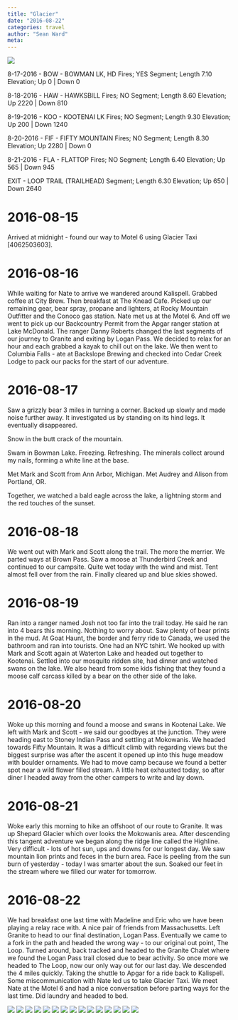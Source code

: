 ```yaml
---
title: "Glacier"
date: "2016-08-22"
categories: travel
author: "Sean Ward"
meta:
---
```


![](/images/16-glacier-1.jpg)

8-17-2016 - BOW - BOWMAN LK, HD
       Fires; YES
       Segment; Length 7.10
       Elevation; Up 0 | Down 0

8-18-2016 - HAW - HAWKSBILL
       Fires; NO
       Segment; Length 8.60
       Elevation; Up 2220 | Down 810

8-19-2016 - KOO - KOOTENAI LK
       Fires; NO
       Segment; Length 9.30
       Elevation; Up 200 | Down 1240

8-20-2016 - FIF - FIFTY MOUNTAIN
       Fires; NO
       Segment; Length 8.30
       Elevation; Up 2280 | Down 0

8-21-2016 - FLA - FLATTOP
       Fires; NO
       Segment; Length 6.40
       Elevation; Up 565 | Down 945

EXIT - LOOP TRAIL (TRAILHEAD)
       Segment; Length 6.30
       Elevation; Up 650 | Down 2640

# 2016-08-15
Arrived at midnight - found our way to Motel 6 using Glacier Taxi [4062503603].

# 2016-08-16
While waiting for Nate to arrive we wandered around Kalispell.
Grabbed coffee at City Brew. Then breakfast at The Knead Cafe.
Picked up our remaining gear, bear spray, propane and lighters, at Rocky Mountain Outfitter and the Conoco gas station.
Nate met us at the Motel 6. And off we went to pick up our Backcountry Permit from the Apgar ranger station at Lake McDonald. The ranger Danny Roberts changed the last segments of our journey to Granite and exiting by Logan Pass. 
We decided to relax for an hour and each grabbed a kayak to chill out on the lake.
We then went to Columbia Falls - ate at Backslope Brewing and checked into Cedar Creek Lodge to pack our packs for the start of our adventure.

# 2016-08-17
Saw a grizzly bear 3 miles in turning a corner. Backed up slowly and made noise further away. It investigated us by standing on its hind legs. It eventually disappeared.

Snow in the butt crack of the mountain. 

Swam in Bowman Lake. Freezing. Refreshing. 
The minerals collect around my nails, forming a white line at the base.

Met Mark and Scott from Ann Arbor, Michigan. 
Met Audrey and Alison from Portland, OR.

Together, we watched a bald eagle across the lake, a lightning storm and the red touches of the sunset. 

# 2016-08-18
We went out with Mark and Scott along the trail. The more the merrier.
We parted ways at Brown Pass.
Saw a moose at Thunderbird Creek and continued to our campsite.
Quite wet today with the wind and mist.
Tent almost fell over from the rain.
Finally cleared up and blue skies showed. 

# 2016-08-19
Ran into a ranger named Josh not too far into the trail today. He said he ran into 4 bears this morning. Nothing to worry about.
Saw plenty of bear prints in the mud. 
At Goat Haunt, the border and ferry ride to Canada, we used the bathroom and ran into tourists. One had an NYC tshirt. 
We hooked up with Mark and Scott again at Waterton Lake and headed out together to Kootenai. 
Settled into our mosquito ridden site, had dinner and watched swans on the lake. 
We also heard from some kids fishing that they found a moose calf carcass killed by a bear on the other side of the lake.

# 2016-08-20
Woke up this morning and found a moose and swans in Kootenai Lake.
We left with Mark and Scott - we said our goodbyes at the junction. They were heading east to Stoney Indian Pass and settling at Mokowanis. We headed towards Fifty Mountain. 
It was a difficult climb with regarding views but the biggest surprise was after the ascent it opened up into this huge meadow with boulder ornaments.
We had to move camp because we found a better spot near a wild flower filled stream.
A little heat exhausted today, so after diner I headed away from the other campers to write and lay down.

# 2016-08-21
Woke early this morning to hike an offshoot of our route to Granite. It was up Shepard Glacier which over looks the Mokowanis area.
After descending this tangent adventure we began along the ridge line called the Highline.
Very difficult - lots of hot sun, ups and downs for our longest day. 
We saw mountain lion prints and feces in the burn area.
Face is peeling from the sun burn of yesterday - today I was smarter about the sun.
Soaked our feet in the stream where we filled our water for tomorrow.

# 2016-08-22
We had breakfast one last time with Madeline and Eric who we have been playing a relay race with. A nice pair of friends from Massachusetts. 
Left Granite to head to our final destination, Logan Pass.
Eventually we came to a fork in the path and headed the wrong way - to our original out point, The Loop. 
Turned around, back tracked and headed to the Granite Chalet where we found the Logan Pass trail closed due to bear activity.
So once more we headed to The Loop, now our only way out for our last day. We descended the 4 miles quickly. 
Taking the shuttle to Apgar for a ride back to Kalispell.
Some miscommunication with Nate led us to take Glacier Taxi.
We meet Nate at the Motel 6 and had a nice conversation before parting ways for the last time.
Did laundry and headed to bed. 


![](/images/16-glacier-2.jpg)
![](/images/16-glacier-3.jpg)
![](/images/16-glacier-4.jpg)
![](/images/16-glacier-5.jpg)
![](/images/16-glacier-6.jpg)
![](/images/16-glacier-7.jpg)
![](/images/16-glacier-8.jpg)
![](/images/16-glacier-9.jpg)
![](/images/16-glacier-10.jpg)
![](/images/16-glacier-11.jpg)
![](/images/16-glacier-12.jpg)
![](/images/16-glacier-13.jpg)
![](/images/16-glacier-14.jpg)
![](/images/16-glacier-15.jpg)
![](/images/16-glacier-16.jpg)